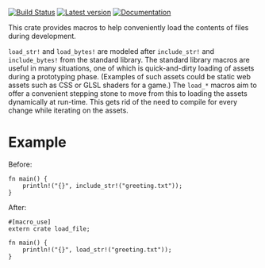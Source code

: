 [![Build Status](https://travis-ci.org/maghoff/load_file.svg?branch=master)](https://travis-ci.org/maghoff/load_file)
[![Latest version](https://img.shields.io/crates/v/load_file.svg)](https://crates.io/crates/load_file)
[![Documentation](https://docs.rs/load_file/badge.svg)](https://docs.rs/load_file/)

This crate provides macros to help conveniently load the contents of
files during development.

`load_str!` and `load_bytes!` are modeled after `include_str!` and
`include_bytes!` from the standard library. The standard library macros
are useful in many situations, one of which is quick-and-dirty loading of
assets during a prototyping phase. (Examples of such assets could be
static web assets such as CSS or GLSL shaders for a game.) The `load_*`
macros aim to offer a convenient stepping stone to move from this to
loading the assets dynamically at run-time. This gets rid of the need to
compile for every change while iterating on the assets.

# Example
Before:

    fn main() {
        println!("{}", include_str!("greeting.txt"));
    }

After:

    #[macro_use]
    extern crate load_file;

    fn main() {
        println!("{}", load_str!("greeting.txt"));
    }
